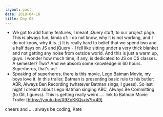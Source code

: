 ```yaml
---
layout: post
date: 2018-04-18
title: Day 08
---
```


* We got to add funny features, I meant jQuery stuff, to our project page. This is always fun, kinda of: I do not know, why it is not working, and I do not know, why it is. ;) It is really hard to belief that we spend two and a half days on JS and jQuery - I fell like sitting under a very thick blanket and not getting any noise from outside world. And this is just a warm up, guys. I wonder how much time, if any, is dedicated to JS on CS classes. A semester? Two? And we absorb some knowledge in 60 hours. Superheros, that's us!
* Speaking of superheros, there is this movie, Lego Batman Movie, my boys love it. In this trailer, Batman is presenting basic rule to his butler: ABR, Always Ben Recording (whatever Batman sings, I guess). So last night I dreamt about Lego Batman singing ABC, Always Be Committing (to Git, I guess). This is getting really weird.....
link to Batman Movie Trailer [https://youtu.be/X9ZoKKQsxis?t=49]

cheers and .... always be coding,
Kate
